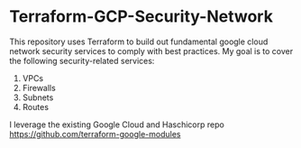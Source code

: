 # Terraform-GCP-Security-Network

This repository uses Terraform to build out fundamental google cloud network security services to comply with best practices. My goal is to cover the following security-related services:

1. VPCs
2. Firewalls
3. Subnets
4. Routes

I leverage the existing Google Cloud and Haschicorp repo https://github.com/terraform-google-modules
